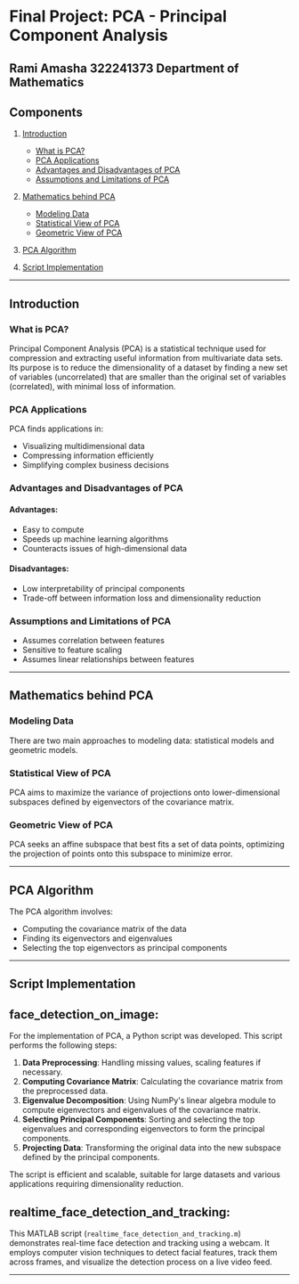 # Final Project: PCA - Principal Component Analysis

## Rami Amasha 322241373 Department of Mathematics

## Components

1. [Introduction](#introduction)
   - [What is PCA?](#what-is-pca)
   - [PCA Applications](#pca-applications)
   - [Advantages and Disadvantages of PCA](#advantages-and-disadvantages-of-pca)
   - [Assumptions and Limitations of PCA](#assumptions-and-limitations-of-pca)
   
2. [Mathematics behind PCA](#mathematics-behind-pca)
   - [Modeling Data](#modeling-data)
   - [Statistical View of PCA](#statistical-view-of-pca)
   - [Geometric View of PCA](#geometric-view-of-pca)
   
3. [PCA Algorithm](#pca-algorithm)

4. [Script Implementation](#script-implementation)


---

## Introduction <a name="introduction"></a>

### What is PCA? <a name="what-is-pca"></a>

Principal Component Analysis (PCA) is a statistical technique used for compression and extracting useful information from multivariate data sets. Its purpose is to reduce the dimensionality of a dataset by finding a new set of variables (uncorrelated) that are smaller than the original set of variables (correlated), with minimal loss of information.

### PCA Applications <a name="pca-applications"></a>

PCA finds applications in:
- Visualizing multidimensional data
- Compressing information efficiently
- Simplifying complex business decisions

### Advantages and Disadvantages of PCA <a name="advantages-and-disadvantages-of-pca"></a>

#### Advantages:
- Easy to compute
- Speeds up machine learning algorithms
- Counteracts issues of high-dimensional data

#### Disadvantages:
- Low interpretability of principal components
- Trade-off between information loss and dimensionality reduction

### Assumptions and Limitations of PCA <a name="assumptions-and-limitations-of-pca"></a>

- Assumes correlation between features
- Sensitive to feature scaling
- Assumes linear relationships between features

---

## Mathematics behind PCA <a name="mathematics-behind-pca"></a>

### Modeling Data <a name="modeling-data"></a>

There are two main approaches to modeling data: statistical models and geometric models.

### Statistical View of PCA <a name="statistical-view-of-pca"></a>

PCA aims to maximize the variance of projections onto lower-dimensional subspaces defined by eigenvectors of the covariance matrix.

### Geometric View of PCA <a name="geometric-view-of-pca"></a>

PCA seeks an affine subspace that best fits a set of data points, optimizing the projection of points onto this subspace to minimize error.

---

## PCA Algorithm <a name="pca-algorithm"></a>

The PCA algorithm involves:
- Computing the covariance matrix of the data
- Finding its eigenvectors and eigenvalues
- Selecting the top eigenvectors as principal components

---

## Script Implementation <a name="script-implementation"></a>
## face_detection_on_image:
For the implementation of PCA, a Python script was developed. This script performs the following steps:

1. **Data Preprocessing**: Handling missing values, scaling features if necessary.
2. **Computing Covariance Matrix**: Calculating the covariance matrix from the preprocessed data.
3. **Eigenvalue Decomposition**: Using NumPy's linear algebra module to compute eigenvectors and eigenvalues of the covariance matrix.
4. **Selecting Principal Components**: Sorting and selecting the top eigenvalues and corresponding eigenvectors to form the principal components.
5. **Projecting Data**: Transforming the original data into the new subspace defined by the principal components.

The script is efficient and scalable, suitable for large datasets and various applications requiring dimensionality reduction.

## realtime_face_detection_and_tracking:

This MATLAB script (`realtime_face_detection_and_tracking.m`) demonstrates real-time face detection and tracking using a webcam. It employs computer vision techniques to detect facial features, track them across frames, and visualize the detection process on a live video feed.

---


